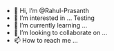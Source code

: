 - 👋 Hi, I’m @Rahul-Prasanth
- 👀 I’m interested in ... Testing
- 🌱 I’m currently learning ... 
- 💞️ I’m looking to collaborate on ...
- 📫 How to reach me ...

<!---
Rahul-Prasanth/Rahul-Prasanth is a ✨ special ✨ repository because its `README.md` (this file) appears on your GitHub profile.
You can click the Preview link to take a look at your changes.
--->

